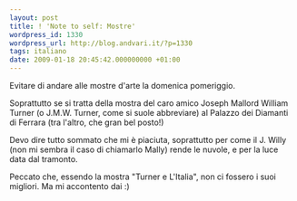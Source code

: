 ```yaml
---
layout: post
title: ! 'Note to self: Mostre'
wordpress_id: 1330
wordpress_url: http://blog.andvari.it/?p=1330
tags: italiano
date: 2009-01-18 20:45:42.000000000 +01:00
---
```

Evitare di andare alle mostre d'arte la domenica pomeriggio.

Soprattutto se si tratta della mostra del caro amico Joseph Mallord William Turner (o J.M.W. Turner, come si suole abbreviare) al Palazzo dei Diamanti di Ferrara (tra l'altro, che gran bel posto!)

Devo dire tutto sommato che mi è piaciuta, soprattutto per come il J. Willy (non mi sembra il caso di chiamarlo Mally) rende le nuvole, e per la luce data dal tramonto.

Peccato che, essendo la mostra "Turner e L'Italia", non ci fossero i suoi migliori. Ma mi accontento dai :)
